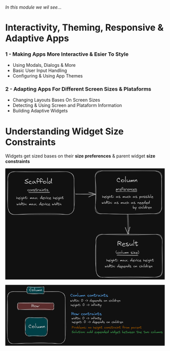 ###### In this module we wil see...

# Interactivity, Theming, Responsive & Adaptive Apps

### 1 - Making Apps More Interactive & Esier To Style

- Using Modals, Dialogs & More
- Basic User Input Handling
- Configuring & Using App Themes

### 2 - Adapting Apps For Different Screen Sizes & Plataforms

- Changing Layouts Bases On Screen Sizes
- Detecting & Using Screen and Plataform Information
- Building Adaptive Widgets

# Understanding Widget Size Constraints

Widgets get sized bases on their **size preferences** & parent widget **size constraints**

![1694778412342](image/README/1694778412342.png)

![1694779504952](image/README/1694779504952.png)

